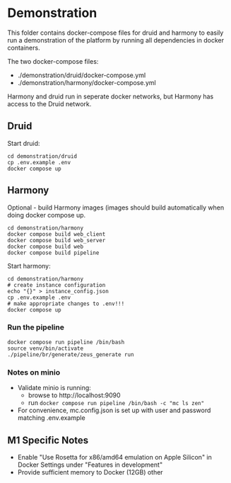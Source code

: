 
# Demonstration

This folder contains docker-compose files for druid and harmony to easily run a demonstration of the platform by running all dependencies in docker containers.

The two docker-compose files:
- ./demonstration/druid/docker-compose.yml
- ./demonstration/harmony/docker-compose.yml


Harmony and druid run in seperate docker networks, but Harmony has access to the Druid network.

## Druid
Start druid:
```
cd demonstration/druid
cp .env.example .env
docker compose up
```

## Harmony
Optional - build Harmony images (images should build automatically when doing docker compose up.
```
cd demonstration/harmony
docker compose build web_client
docker compose build web_server
docker compose build web
docker compose build pipeline
```

Start harmony:
```
cd demonstration/harmony
# create instance configuration
echo "{}" > instance_config.json
cp .env.example .env
# make appropriate changes to .env!!!
docker compose up
```

### Run the pipeline
```
docker compose run pipeline /bin/bash
source venv/bin/activate
./pipeline/br/generate/zeus_generate run
```

### Notes on minio
- Validate minio is running:
  - browse to http://localhost:9090
  - run `docker compose run pipeline /bin/bash -c "mc ls zen"`
- For convenience, mc.config.json is set up with user and password matching .env.example

## M1 Specific Notes
- Enable "Use Rosetta for x86/amd64 emulation on Apple Silicon" in Docker Settings under "Features in development"
- Provide sufficient memory to Docker (12GB) other